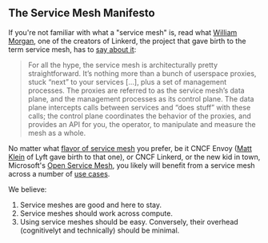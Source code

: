 ## The Service Mesh Manifesto

If you're not familiar with what a "service mesh" is, read what [William Morgan](https://twitter.com/wm), one of the creators of Linkerd, the project that gave birth to the term service mesh, has to [say about it](https://servicemesh.io/):

> For all the hype, the service mesh is architecturally pretty straightforward. It’s nothing more than a bunch of userspace proxies, stuck “next” to your services [...], plus a set of management processes. The proxies are referred to as the service mesh’s data plane, and the management processes as its control plane. The data plane intercepts calls between services and “does stuff” with these calls; the control plane coordinates the behavior of the proxies, and provides an API for you, the operator, to manipulate and measure the mesh as a whole.

No matter what [flavor of service mesh](https://servicemesh.es/) you prefer, be it CNCF Envoy ([Matt Klein](https://blog.envoyproxy.io/@mattklein123) of Lyft gave birth to that one), or CNCF Linkerd, or the new kid in town, Microsoft's [Open Service Mesh](https://openservicemesh.io/), you likely will benefit from a service mesh across a number of [use cases](https://lucperkins.dev/blog/service-mesh-use-cases/).

We believe:

1. Service meshes are good and here to stay.
2. Service meshes should work across compute.
3. Using service meshes should be easy. Conversely, their overhead (cognitivelyt and technically) should be minimal.



